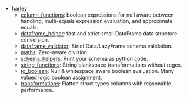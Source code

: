 * [harley](harley/index.md)
    * [column_functions](harley/column_functions.md): boolean expressions for null aware between handling, multi-equals expression evaluation, and approximate equals.
    * [dataframe_helper](harley/dataframe_helper.md): fast and strict small DataFrame data structure conversion.
    * [dataframe_validator](harley/dataframe_validator.md): Strict Data/LazyFrame schema validation.
    * [maths](harley/maths.md): Zero-aware division.
    * [schema_helpers](harley/schema_helpers.md): Print your schema as python code.
    * [string_functions](harley/string_functions.md): String blankspace transformations without regex.
    * [to_boolean](harley/to_boolean.md): Null & whitespace aware boolean evaluation. Many valued logic boolean assignment.
    * [transformations](harley/transformations.md): Flatten struct types columns with reasonable performance.
